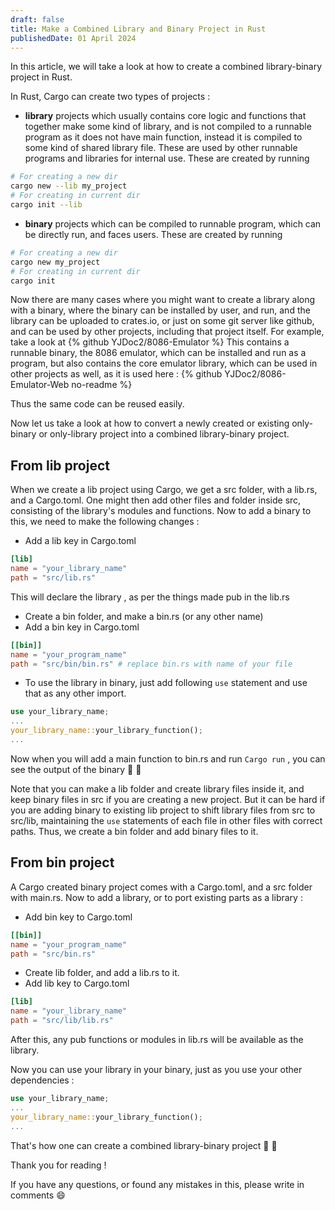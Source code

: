```yaml
---
draft: false
title: Make a Combined Library and Binary Project in Rust
publishedDate: 01 April 2024
---
```


In this article, we will take a look at how to create a combined library-binary project in Rust.

In Rust, Cargo can create two types of projects :

* **library** projects which usually contains core logic and functions that together make some kind of library, and is not compiled to a runnable program as it does not have main function, instead it is compiled to some kind of shared library file. These are used by other runnable programs and libraries for internal use.
These are created by running 


```sh
# For creating a new dir
cargo new --lib my_project
# For creating in current dir
cargo init --lib
```

* **binary** projects which can be compiled to runnable program, which can be directly run, and faces users.
These are created by running


```sh
# For creating a new dir
cargo new my_project
# For creating in current dir
cargo init
```

Now there are many cases where you might want to create a library along with a binary, where the binary can be installed by user, and run, and the library can be uploaded to crates.io, or just on some git server like github, and can be used by other projects, including that project itself. For example, take a look at
{% github YJDoc2/8086-Emulator %}
This contains a runnable binary, the 8086 emulator, which can be installed and run as a program, but also contains the core emulator library, which can be used in other projects as well, as it is used here :
{% github YJDoc2/8086-Emulator-Web no-readme %}

Thus the same code can be reused easily.

Now let us take a look at how to convert a newly created or existing only-binary or only-library project into a combined library-binary project.

## From lib project
When we create a lib project using Cargo, we get a src folder, with a lib.rs, and a Cargo.toml. One might then add other files and folder inside src, consisting of the library's modules and functions.
Now to add a binary to this, we need to make the following changes :
* Add a lib key in Cargo.toml
```toml
[lib]
name = "your_library_name"
path = "src/lib.rs"
```
This will declare the library , as per the things made pub in the lib.rs
* Create a bin folder, and make a bin.rs (or any other name)
* Add a bin key in Cargo.toml
```toml
[[bin]]
name = "your_program_name"
path = "src/bin/bin.rs" # replace bin.rs with name of your file
```
* To use the library in binary, just add following `use` statement and use that as any other import.
```rust
use your_library_name;
...
your_library_name::your_library_function();
...
```
Now when you will add a main function to bin.rs and run `Cargo run` , you can see the output of the binary :tada: :tada:

Note that you can make a lib folder and create library files inside it, and keep binary files in src if you are creating a new project. But it can be hard if you are adding binary to existing lib project to shift library files from src to src/lib, maintaining the `use` statements of each file in other files with correct paths. Thus, we create a bin folder and add binary files to it.

## From bin project
A Cargo created binary project comes with a Cargo.toml, and a src folder with main.rs.
Now to add a library, or to port existing parts as a library :

* Add bin key to Cargo.toml
```toml
[[bin]]
name = "your_program_name"
path = "src/bin.rs"
```
* Create lib folder, and add a lib.rs to it.
* Add lib key to Cargo.toml
```toml
[lib]
name = "your_library_name"
path = "src/lib/lib.rs"
```
After this, any pub functions or modules in lib.rs will be available as the library.

Now you can use your library in your binary, just as you use your other dependencies :
```rust
use your_library_name;
...
your_library_name::your_library_function();
...
```
That's how one can create a combined library-binary project :tada: :tada:

Thank you for reading !

If you have any questions, or found any mistakes in this, please write in comments :smile:
